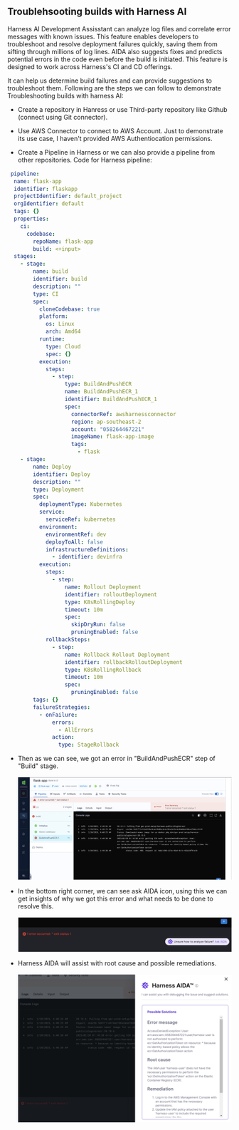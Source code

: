 ## Troublehsooting builds with Harness AI
Harness AI Development Assisstant can analyze log files and correlate error messages with known issues. This feature enables developers to troubleshoot and resolve deployment failures quickly, saving them from sifting through millions of log lines. AIDA also suggests fixes and predicts potential errors in the code even before the build is initiated. This feature is designed to work across Harness's CI and CD offerings.

It can help us determine build failures and can provide suggestions to troubleshoot them. Following are the steps we can follow to demonstrate Troubleshooting builds with harness AI:

- Create a repository in Hanress or use Third-party repository like Github (connect using Git connector).
- Use AWS Connector to connect to AWS Account. Just to demonstrate its use case, I haven't provided AWS Authentiocation permissions.

- Create a Pipeline in Harness or we can also provide a pipeline from other repositories. Code for Harness pipeline:
```yml
 pipeline:
  name: flask-app
  identifier: flaskapp
  projectIdentifier: default_project
  orgIdentifier: default
  tags: {}
  properties:
    ci:
      codebase:
        repoName: flask-app
        build: <+input>
  stages:
    - stage:
        name: build
        identifier: build
        description: ""
        type: CI
        spec:
          cloneCodebase: true
          platform:
            os: Linux
            arch: Amd64
          runtime:
            type: Cloud
            spec: {}
          execution:
            steps:
              - step:
                  type: BuildAndPushECR
                  name: BuildAndPushECR_1
                  identifier: BuildAndPushECR_1
                  spec:
                    connectorRef: awsharnessconnector
                    region: ap-southeast-2
                    account: "058264467221"
                    imageName: flask-app-image
                    tags:
                      - flask
    - stage:
        name: Deploy
        identifier: Deploy
        description: ""
        type: Deployment
        spec:
          deploymentType: Kubernetes
          service:
            serviceRef: kubernetes
          environment:
            environmentRef: dev
            deployToAll: false
            infrastructureDefinitions:
              - identifier: devinfra
          execution:
            steps:
              - step:
                  name: Rollout Deployment
                  identifier: rolloutDeployment
                  type: K8sRollingDeploy
                  timeout: 10m
                  spec:
                    skipDryRun: false
                    pruningEnabled: false
            rollbackSteps:
              - step:
                  name: Rollback Rollout Deployment
                  identifier: rollbackRolloutDeployment
                  type: K8sRollingRollback
                  timeout: 10m
                  spec:
                    pruningEnabled: false
        tags: {}
        failureStrategies:
          - onFailure:
              errors:
                - AllErrors
              action:
                type: StageRollback

```

- Then as we can see, we got an error in "BuildAndPushECR" step of "Build" stage.
  </br>
  </br>
  ![Build Error Screenshot](https://github.com/vivekraj601/Harness/blob/e4d15adb5abd70d2ca2e49098bbd6c2d9b4d9f26/harness-AI/media/build.png)

- In the bottom right corner, we can see ask AIDA icon, using this we can get insights of why we got this error and what needs to be done to resolve this.
  </br>
  </br>
  ![Build Error Screenshot](https://github.com/vivekraj601/Harness/blob/96824ef6334d1f2c412c1159e142185aad1fdf2c/harness-AI/media/AIDA-ask.png)

- Harness AIDA will assist with root cause and possible remediations.
  </br>
  </br>
  ![Build Error Screenshot](https://github.com/vivekraj601/Harness/blob/96824ef6334d1f2c412c1159e142185aad1fdf2c/harness-AI/media/AIDA-sol.png)

